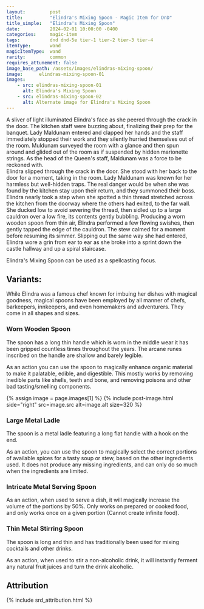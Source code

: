 ```yaml
---
layout:         post
title:          "Elindra's Mixing Spoon - Magic Item for DnD"
title_simple:   "Elindra's Mixing Spoon"
date:           2024-02-01 10:00:00 -0400
categories:     magic-item
tags:           dnd dnd-5e tier-1 tier-2 tier-3 tier-4
itemType:       wand
magicItemType:  wand
rarity:         common
requires_attunement: false
image_base_path: /assets/images/elindras-mixing-spoon/
image:      elindras-mixing-spoon-01
images:
    - src: elindras-mixing-spoon-01
      alt: Elindra's Mixing Spoon
    - src: elindras-mixing-spoon-02
      alt: Alternate image for Elindra's Mixing Spoon
---
```


<div class="read-aloud">
    A sliver of light illuminated Elindra's face as she peered through the crack in the door. The kitchen staff were buzzing about, finalizing their prep for the banquet. Lady Maldunam entered and clapped her hands and the staff immediately stopped their work and they silently hurried themselves out of the room. Muldunam surveyed the room with a glance and then spun around and glided out of the room as if suspended by hidden marionette strings. As the head of the Queen's staff, Maldunam was a force to be reckoned with.
</div>
<!--more-->
<div class="read-aloud">
    Elindra slipped through the crack in the door. She stood with her back to the door for a moment, taking in the room. Lady Maldunam was known for her harmless but well-hidden traps. The real danger would be when she was found by the kitchen stay upon their return, and they summoned their boss.
</div>
<div class="read-aloud">
    Elindra nearly took a step when she spotted a thin thread stretched across the kitchen from the doorway where the others had exited, to the far wall. She ducked low to avoid severing the thread, then sidled up to a large cauldron over a low fire, its contents gently bubbling. Producing a worn wooden spoon from thin air, Elindra performed a few flowing swishes, then gently tapped the edge of the cauldron. The stew calmed for a moment before resuming its simmer. Slipping out the same way she had entered, Elindra wore a grin from ear to ear as she broke into a sprint down the castle hallway and up a spiral staircase.
</div>

Elindra's Mixing Spoon can be used as a spellcasting focus.

## Variants:

While Elindra was a famous chef known for imbuing her dishes with magical goodness, magical spoons have been employed by all manner of chefs, barkeepers, innkeepers, and even homemakers and adventurers. They come in all shapes and sizes.

### Worn Wooden Spoon

The spoon has a long thin handle which is worn in the middle wear it has been gripped countless times throughout the years. The arcane runes inscribed on the handle are shallow and barely legible.

As an action you can use the spoon to magically enhance organic material to make it palatable, edible, and digestible. This mostly works by removing inedible parts like shells, teeth and bone, and removing poisons and other bad tasting/smelling components.


{% assign image = page.images[1] %}
{% include post-image.html side="right" src=image.src alt=image.alt size=320 %}

### Large Metal Ladle

The spoon is a metal ladle featuring a long flat handle with a hook on the end.

As an action, you can use the spoon to magically select the correct portions of available spices for a tasty soup or stew, based on the other ingredients used. It does not produce any missing ingredients, and can only do so much when the ingredients are limited.

### Intricate Metal Serving Spoon

As an action, when used to serve a dish, it will magically increase the volume of the portions by 50%. Only works on prepared or cooked food, and only works once on a given portion (Cannot create infinite food).

### Thin Metal Stirring Spoon

The spoon is long and thin and has traditionally been used for mixing cocktails and other drinks.

As an action, when used to stir a non-alcoholic drink, it will instantly ferment any natural fruit juices and turn the drink alcoholic.


## Attribution

{% include srd_attribution.html %}
